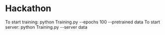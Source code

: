 # Hackathon

To start training:  python Training.py --epochs 100 --pretrained data
To start server: python Training.py --server data
